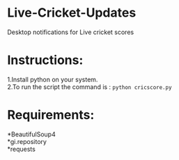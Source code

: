 # Live-Cricket-Updates
Desktop notifications for Live cricket scores

# Instructions:
1.Install python on your system.</br>
2.To run the script the command is : `python cricscore.py`

# Requirements:
*BeautifulSoup4</br>
*gi.repository </br>
*requests</br>
  
